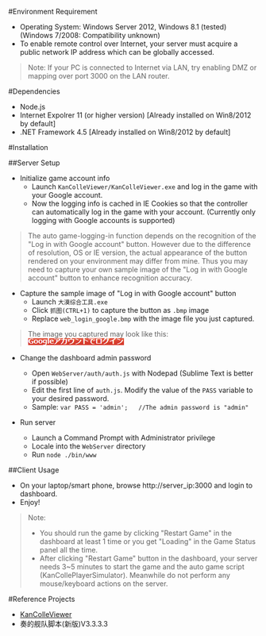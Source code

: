 #Environment Requirement
* Operating System: Windows Server 2012, Windows 8.1 (tested) (Windows 7/2008: Compatibility unknown)
* To enable remote control over Internet, your server must acquire a public network IP address which can be globally accessed.

> Note: If your PC is connected to Internet via LAN, try enabling DMZ or mapping over port 3000 on the LAN router.

#Dependencies
* Node.js
* Internet Expolrer 11 (or higher version) [Already installed on Win8/2012 by default]
* .NET Framework 4.5 [Already installed on Win8/2012 by default]

#Installation

##Server Setup
* Initialize game account info 
	- Launch ```KanColleViewer/KanColleViewer.exe``` and log in the game with your Google account. 
	- Now the logging info is cached in IE Cookies so that the controller can automatically log in the game with your account. (Currently only logging with Google accounts is supported)

>  The auto game-logging-in function depends on the recognition of the "Log in with Google account" button. However due to the difference of resolution, OS or IE version, the actual appearance of the button rendered on your environment may differ from mine. Thus you may need to capture your own sample image of the "Log in with Google account" button to enhance recognition accuracy. 

* Capture the sample image of "Log in with Google account" button
	- Launch ```大漠综合工具.exe```
	- Click ```抓图(CTRL+1)``` to capture the button as ```.bmp``` image
	- Replace ```web_login_google.bmp``` with the image file you just captured.

> The image you captured may look like this:
> ![](web_login_google.bmp)

* Change the dashboard admin password
	- Open ```WebServer/auth/auth.js``` with Nodepad (Sublime Text is better if possible)
	- Edit the first line of ```auth.js```. Modify the value of the ```PASS``` variable to your desired password.
	- Sample:
	```var PASS = 'admin';	 //The admin password is "admin"```

* Run server
	- Launch a Command Prompt with Administrator privilege
	- Locale into the ```WebServer``` directory
	- Run ```node ./bin/www```
 
##Client Usage
* On your laptop/smart phone, browse http://server_ip:3000 and login to dashboard.
* Enjoy!

> Note: 
>* You should run the game by clicking "Restart Game" in the dashboard at least 1 time or you get "Loading" in the Game Status panel all the time.
>* After clicking "Restart Game" button in the dashboard, your server needs 3~5 minutes to start the game and the auto game script (KanCollePlayerSimulator). Meanwhile do not perform any mouse/keyboard actions on the server.

#Reference Projects
* [KanColleViewer](https://github.com/Grabacr07/KanColleViewer)
* 奏的舰队脚本(新版)V3.3.3.3